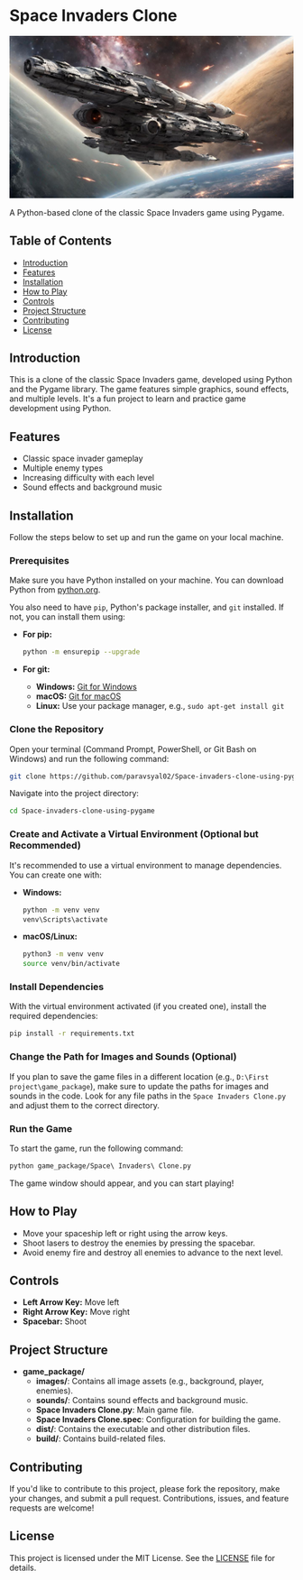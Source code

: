 # Space Invaders Clone

![Space Invaders Clone](game_package/images/Background2.jpg)

A Python-based clone of the classic Space Invaders game using Pygame.

## Table of Contents

- [Introduction](#introduction)
- [Features](#features)
- [Installation](#installation)
- [How to Play](#how-to-play)
- [Controls](#controls)
- [Project Structure](#project-structure)
- [Contributing](#contributing)
- [License](#license)

## Introduction

This is a clone of the classic Space Invaders game, developed using Python and the Pygame library. The game features simple graphics, sound effects, and multiple levels. It's a fun project to learn and practice game development using Python.

## Features

- Classic space invader gameplay
- Multiple enemy types
- Increasing difficulty with each level
- Sound effects and background music

## Installation

Follow the steps below to set up and run the game on your local machine.

### Prerequisites

Make sure you have Python installed on your machine. You can download Python from [python.org](https://www.python.org/).

You also need to have `pip`, Python's package installer, and `git` installed. If not, you can install them using:

- **For pip:**
  ```bash
  python -m ensurepip --upgrade
  ```

- **For git:**
  - **Windows:** [Git for Windows](https://git-scm.com/download/win)
  - **macOS:** [Git for macOS](https://git-scm.com/download/mac)
  - **Linux:** Use your package manager, e.g., `sudo apt-get install git`

### Clone the Repository

Open your terminal (Command Prompt, PowerShell, or Git Bash on Windows) and run the following command:

```bash
git clone https://github.com/paravsyal02/Space-invaders-clone-using-pygame.git
```

Navigate into the project directory:

```bash
cd Space-invaders-clone-using-pygame
```

### Create and Activate a Virtual Environment (Optional but Recommended)

It's recommended to use a virtual environment to manage dependencies. You can create one with:

- **Windows:**
  ```bash
  python -m venv venv
  venv\Scripts\activate
  ```

- **macOS/Linux:**
  ```bash
  python3 -m venv venv
  source venv/bin/activate
  ```

### Install Dependencies

With the virtual environment activated (if you created one), install the required dependencies:

```bash
pip install -r requirements.txt
```

### Change the Path for Images and Sounds (Optional)

If you plan to save the game files in a different location (e.g., `D:\First project\game_package`), make sure to update the paths for images and sounds in the code. Look for any file paths in the `Space Invaders Clone.py` and adjust them to the correct directory.

### Run the Game

To start the game, run the following command:

```bash
python game_package/Space\ Invaders\ Clone.py
```

The game window should appear, and you can start playing!

## How to Play

- Move your spaceship left or right using the arrow keys.
- Shoot lasers to destroy the enemies by pressing the spacebar.
- Avoid enemy fire and destroy all enemies to advance to the next level.

## Controls

- **Left Arrow Key:** Move left
- **Right Arrow Key:** Move right
- **Spacebar:** Shoot

## Project Structure

- **game_package/**
  - **images/**: Contains all image assets (e.g., background, player, enemies).
  - **sounds/**: Contains sound effects and background music.
  - **Space Invaders Clone.py**: Main game file.
  - **Space Invaders Clone.spec**: Configuration for building the game.
  - **dist/**: Contains the executable and other distribution files.
  - **build/**: Contains build-related files.

## Contributing

If you'd like to contribute to this project, please fork the repository, make your changes, and submit a pull request. Contributions, issues, and feature requests are welcome!

## License

This project is licensed under the MIT License. See the [LICENSE](LICENSE) file for details.

